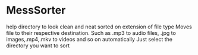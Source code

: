 # MessSorter
help directory to look clean and neat sorted on extension of file type
Moves file to their respective destination. Such as .mp3 to audio files, .jpg to images,.mp4,.mkv to videos and so on automatically
Just select the directory you want to sort
